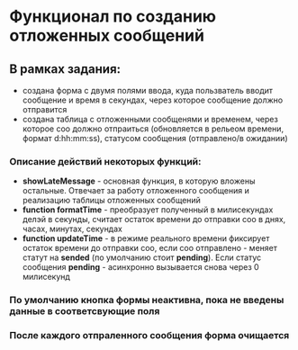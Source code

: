 # Функционал по созданию отложенных сообщений
## В рамках задания:
- создана форма с двумя полями ввода, куда пользватель вводит сообщение и время в секундах, через которое сообщение должно отправится 
- создана таблица с отложенными сообщенями и временем, через которое соо должно отпраиться (обновляется в рельеом времени, формат d:hh:mm:ss), статусом сообщения (отправлено/в ожидании)

### Описание действий некоторых функций:
- **showLateMessage** - основная функция, в которую вложены остальные. Отвечает за работу отложенного сообщения и реализацию таблицы отложенных сообщений
- **function formatTime** - преобразует полученный в милисекундах делэй в секунды, считает остаток времени до отправки соо в днях, часах, минутах, секундах 
- **function updateTime** - в режиме реального времени фиксирует остаток времени до отправки соо, если соо отправлено - меняет статут на **sended** (по умолчанию стоит **pending**). Если статус сообщения **pending** - асинхронно вызывается снова через 0 милисекунд

### По умолчанию кнопка формы неактивна, пока не введены данные в соответсвующие поля
### После каждого отпраленного сообщения форма очищается
